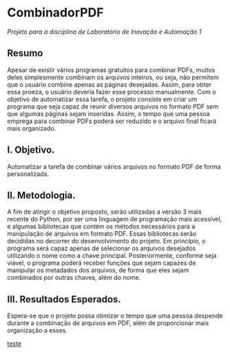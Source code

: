# CombinadorPDF
 _Projeto para a disciplina de Laboratório de Inovação e Automação 1_

## **Resumo**
Apesar de existir vários programas gratuitos para combinar PDFs, muitos deles simplesmente combinam os arquivos inteiros, ou seja, não permitem que o usuário combine apenas as páginas  desejadas. Assim, para obter essa proeza, o usuário deveria fazer esse processo manualmente. Com o objetivo de automatizar essa tarefa, o projeto consiste em criar um programa que seja capaz de reunir diversos arquivos no formato PDF sem que algumas páginas sejam inseridas. Assim, o tempo que uma pessoa emprega para combinar PDFs poderá ser reduzido e o arquivo final ficará mais organizado.


## **I. Objetivo.**
Automatizar a tarefa de combinar vários arquivos no formato PDF de forma personalizada.


## **II. Metodologia.**
A fim de atingir o objetivo proposto, serão utilizadas a versão 3 mais recente do Python, por ser uma linguagem de programação mais acessível, e algumas bibliotecas que contém os métodos necessários para a manipulação de arquivos em formato PDF. Essas bibliotecas serão decididas no decorrer do desenvolvimento do projeto.
Em princípio, o programa será capaz apenas de selecionar os arquivos desejados utilizando o nome como a chave principal. Posteriormente, conforme seja viável, o programa poderá receber funções que sejam capazes de manipular os metadados dos arquivos, de forma que eles sejam combinados por outras chaves, além do nome.


## **III. Resultados Esperados.**
Espera-se que o projeto possa otimizar o tempo que uma pessoa despende durante a combinação de arquivos em PDF, além de proporcionar mais organização a esses.

[teste](CombinadorPDF/docs/README.md)
